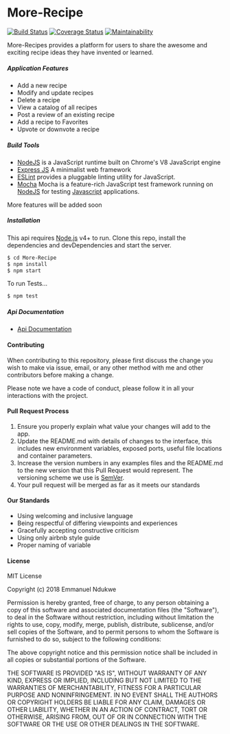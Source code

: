 # More-Recipe

[![Build Status](https://travis-ci.org/emasys/More-Recipe.svg?branch=develop)](https://travis-ci.org/emasys/More-Recipe)
[![Coverage Status](https://coveralls.io/repos/github/emasys/More-Recipe/badge.svg?branch=develop)](https://coveralls.io/github/emasys/More-Recipe?branch=develop)
[![Maintainability](https://api.codeclimate.com/v1/badges/bde1d7669abb744d5069/maintainability)](https://codeclimate.com/github/emasys/More-Recipe/maintainability)

More-Recipes provides a platform for users to share the awesome and exciting
recipe ideas they have invented or learned.

##### Application Features

* Add a new recipe
* Modify and update recipes
* Delete a recipe
* View a catalog of all recipes
* Post a review of an existing recipe
* Add a recipe to Favorites
* Upvote or downvote a recipe

##### Build Tools

* [NodeJS](http://nodejs.org/en) is a JavaScript runtime built on Chrome's V8
  JavaScript engine
* [Express JS](http://express.com) A minimalist web framework
* [ESLint](eslint.org) provides a pluggable linting utility for JavaScript.
* [Mocha](https://mochajs.org/) Mocha is a feature-rich JavaScript test
  framework running on [NodeJS](nodejs.org/en) for testing
  [Javascript](javascript.com) applications.

More features will be added soon

##### Installation

This api requires [Node.js](https://nodejs.org/) v4+ to run. Clone this repo,
install the dependencies and devDependencies and start the server.

```sh
$ cd More-Recipe
$ npm install
$ npm start
```

To run Tests...

```sh
$ npm test
```

##### Api Documentation
* [Api Documentation](http://more-recipe-api.herokuapp.com/docs) 

#### Contributing

When contributing to this repository, please first discuss the change you wish to make via issue,
email, or any other method with me and other contributors before making a change. 

Please note we have a code of conduct, please follow it in all your interactions with the project.

#### Pull Request Process

1. Ensure you properly explain what value your changes will add to the app.
2. Update the README.md with details of changes to the interface, this includes new environment 
   variables, exposed ports, useful file locations and container parameters.
3. Increase the version numbers in any examples files and the README.md to the new version that this
   Pull Request would represent. The versioning scheme we use is [SemVer](http://semver.org/).
4. Your pull request will be merged as far as it meets our standards

#### Our Standards

* Using welcoming and inclusive language
* Being respectful of differing viewpoints and experiences
* Gracefully accepting constructive criticism
* Using only airbnb style guide
* Proper naming of variable

#### License

MIT License

Copyright (c) 2018 Emmanuel Ndukwe

Permission is hereby granted, free of charge, to any person obtaining a copy
of this software and associated documentation files (the "Software"), to deal
in the Software without restriction, including without limitation the rights
to use, copy, modify, merge, publish, distribute, sublicense, and/or sell
copies of the Software, and to permit persons to whom the Software is
furnished to do so, subject to the following conditions:

The above copyright notice and this permission notice shall be included in all
copies or substantial portions of the Software.

THE SOFTWARE IS PROVIDED "AS IS", WITHOUT WARRANTY OF ANY KIND, EXPRESS OR
IMPLIED, INCLUDING BUT NOT LIMITED TO THE WARRANTIES OF MERCHANTABILITY,
FITNESS FOR A PARTICULAR PURPOSE AND NONINFRINGEMENT. IN NO EVENT SHALL THE
AUTHORS OR COPYRIGHT HOLDERS BE LIABLE FOR ANY CLAIM, DAMAGES OR OTHER
LIABILITY, WHETHER IN AN ACTION OF CONTRACT, TORT OR OTHERWISE, ARISING FROM,
OUT OF OR IN CONNECTION WITH THE SOFTWARE OR THE USE OR OTHER DEALINGS IN THE
SOFTWARE.
